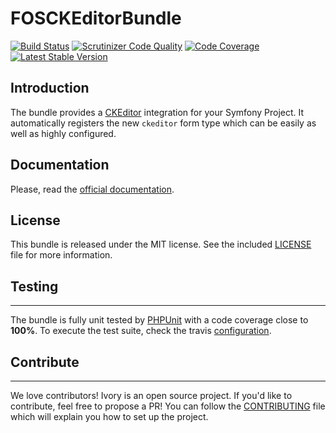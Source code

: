 FOSCKEditorBundle
==================
[![Build Status](https://travis-ci.org/FriendsOfSymfony/FOSCKEditorBundle.svg?branch=master)](https://travis-ci.org/FriendsOfSymfony/FOSCKEditorBundle)
[![Scrutinizer Code Quality](https://scrutinizer-ci.com/g/FriendsOfSymfony/FOSCKEditorBundle/badges/quality-score.png?b=master)](https://scrutinizer-ci.com/g/FriendsOfSymfony/FOSCKEditorBundle/?branch=master)
[![Code Coverage](https://scrutinizer-ci.com/g/FriendsOfSymfony/FOSCKEditorBundle/coverage.png?b=master)](https://scrutinizer-ci.com/g/FriendsOfSymfony/FOSCKEditorBundle/?branch=master)
[![Latest Stable Version](https://poser.pugx.org/friendsofsymfony/ckeditor-bundle/v/stable.svg)](https://packagist.org/packages/friendsofsymfony/ckeditor-bundle)

Introduction
------------

The bundle provides a [CKEditor](https://ckeditor.com/) integration for your Symfony Project. It automatically registers
the new `ckeditor` form type which can be easily as well as highly configured.

Documentation
-------------

Please, read the [official documentation](https://symfony.com/doc/master/bundles/FOSCKEditorBundle/index.html).

License
-------

This bundle is released under the MIT license. See the included
[LICENSE](LICENSE) file for more information.

## Testing
----------

The bundle is fully unit tested by [PHPUnit](https://www.phpunit.de/) with a code coverage close to **100%**. To
execute the test suite, check the travis [configuration](/.travis.yml).

## Contribute
-------------

We love contributors! Ivory is an open source project. If you'd like to contribute, feel free to propose a PR! You
can follow the [CONTRIBUTING](/CONTRIBUTING.md) file which will explain you how to set up the project.
